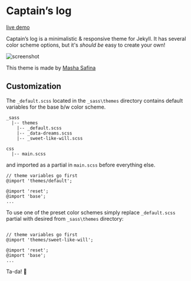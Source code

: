 # Captain’s log

[live demo](http://dsdsd)

Captain’s log is a minimalistic & responsive theme for Jekyll. It has several color scheme options, but it's _should be_ easy to create your own!

![screenshot]()

This theme is made by [Masha Safina](http://masha.space)

## Customization

The `_default.scss` located in the `_sass\themes` directory contains default variables for the base b/w color scheme. 

```
_sass
  |-- themes
    |-- _default.scss
    |-- _data-dreams.scss
    |-- _sweet-like-will.scss

css
  |-- main.scss

```

and imported as a partial in `main.scss` before everything else.

```
// theme variables go first
@import 'themes/default';

@import 'reset';
@import 'base';
...
```

To use one of the preset color schemes simply replace `_default.scss` partial with desired from `_sass\themes` directory:

```

// theme variables go first
@import 'themes/sweet-like-will';

@import 'reset';
@import 'base';
...

```

Ta-da! 🎉

